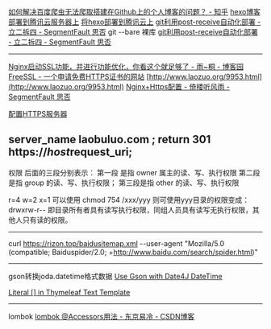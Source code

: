 [如何解决百度爬虫无法爬取搭建在Github上的个人博客的问题？ - 知乎](https://www.zhihu.com/question/30898326)
[hexo博客部署到腾讯云服务器上](http://www.fogsail.net/2018/02/22/20180222/)
[将hexo部署到腾讯云上](http://www.qiuqingyu.cn/2017/03/23/%E5%B0%86hexo%E9%83%A8%E7%BD%B2%E5%88%B0%E8%85%BE%E8%AE%AF%E4%BA%91%E4%B8%8A/)
[git利用post-receive自动化部署 - 立二拆四 - SegmentFault 思否](https://segmentfault.com/a/1190000010185734)
git --bare 裸库 [git利用post-receive自动化部署 - 立二拆四 - SegmentFault 思否](https://segmentfault.com/a/1190000010185734)

---
[Nginx启动SSL功能，并进行功能优化，你看这个就足够了 - 雨~桐 - 博客园](https://www.cnblogs.com/piscesLoveCc/p/6120875.html)
[FreeSSL - 一个申请免费HTTPS证书的网站](https://freessl.org/)
[http://www.laozuo.org/9953.html](http://www.laozuo.org/9953.html)
[Nginx+Https配置 - 倚楼听风雨 - SegmentFault 思否](https://segmentfault.com/a/1190000004976222)

[配置HTTPS服务器](http://tengine.taobao.org/nginx_docs/cn/docs/http/configuring_https_servers.html)


server_name laobuluo.com ;
return 301 https://$host$request_uri;
---
权限
后面的三段分别表示：
第一段 是指 owner 属主的读、写、执行权限
第二段是指 group 的读、写、执行权限；
第三段是指 other 的读、写、执行权限
 
r=4 w=2 x=1
可以使用  chmod 754 /xxx/yyy
则可使用yyy目录的权限变成：
drwxrw-r--
即目录所有者具有读写执行权限，同组人员具有读写无执行权限，其他人只有读的权限。


---
curl https://rizon.top/baidusitemap.xml --user-agent "Mozilla/5.0 (compatible; Baiduspider/2.0; +http://www.baidu.com/search/spider.html)"


---
gson转换joda.datetime格式数据
[Use Gson with Date4J DateTime](https://stackoverflow.com/questions/18786243/use-gson-with-date4j-datetime)

[Literal [] in Thymeleaf Text Template](https://stackoverflow.com/questions/50262343/literal-in-thymeleaf-text-template)

---
lombok
[lombok @Accessors用法 - 东京易冷 - CSDN博客](https://blog.csdn.net/weixin_38229356/article/details/82937420)
